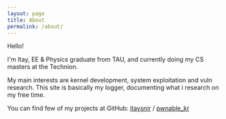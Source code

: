```yaml
---
layout: page
title: About
permalink: /about/
---
```

Hello!

I'm Itay, EE & Physics graduate from TAU, and currently doing my CS masters at the Technion. 

My main interests are kernel development, system exploitation and vuln research. 
This site is basically my logger, documenting what i research on my free time. 

You can find few of my projects at GitHub:
[itaysnir][itaysnir-page] /
[pwnable_kr](https://github.com/itaysnir/Learning)


[itaysnir-page]: https://github.com/itaysnir
